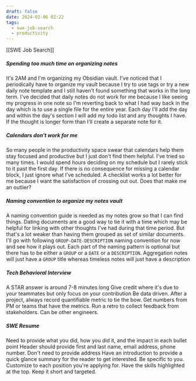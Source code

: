 ```yaml
---
draft: false
date: 2024-02-06 02:22
tags:
  - swe-job-search
  - productivity
---
```

[[SWE Job Search]]
##### Spending too much time on organizing notes
It's 2AM and I'm organizing my Obsidian vault. I've noticed that I periodically have to organize my vault because I try to use tags or try a new daily note template and I still haven't found something that works in the long term. I've decided that daily notes do not work for me because I like seeing my progress in one note so I'm reverting back to what I had way back in the day which is to use a single file for the entire year. Each day I'll add the day and within the day's section I will add my todo list and any thoughts I have. If the thought is longer form than I'll create a separate note for it.
##### Calendars don't work for me
So many people in the productivity space swear that calendars help them stay focused and productive but I just don't find them helpful. I've tried so many times. I would spend hours deciding on my schedule but I rarely stick to it past the first day. If there is no consequence for missing a calendar block, I just ignore what I've scheduled. A checklist works a lot better for me because I want the satisfaction of crossing out out. Does that make me an outlier?
##### Naming convention to organize my notes vault
A naming convention guide is needed as my notes grow so that I can find things. Dating documents are a good way to tie it with a time which may be helpful for linking with other thoughts I've had during that time period. But that's a lot weaker than having them grouped as set of similar documents. I'll go with following `GROUP-DATE-DESCRIPTION` naming convention for now and see how it plays out. Each part of the naming pattern is optional but there has to be either a `GROUP` or a `DATE` or a `DESCRIPTION`. Aggregation notes will just have a `GROUP` title whereas timeless notes will just have a description
##### Tech Behavioral Interview
A STAR answer is around 7-8 minutes long
Give credit where it's due to your teammates but only focus on your contribution
Be data driven. 
After a project, always record quantifiable metric to tie the bow. Get numbers from PM or teams that have the metrics. Run a retro to collect feedback from stakeholders. Can be other engineers.
##### SWE Resume
Need to provide what you did, how you did it, and the impact in each bullet point
Header should provide first and last name, email address, phone number. Don't need to provide address
Have an introduction to provide a quick glance summary for the reader to get interested. Be specific to you. Customize to each position you're applying for.
Have the skills highlighted at the top. Keep it short and targeted.